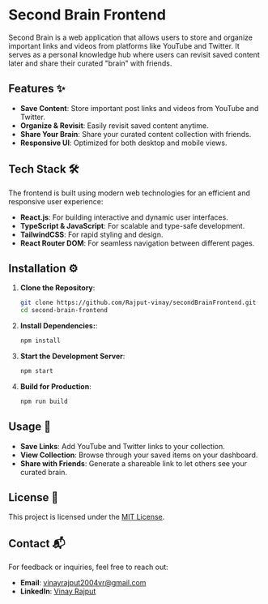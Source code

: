 # Second Brain Frontend

Second Brain is a web application that allows users to store and organize important links and videos from platforms like YouTube and Twitter. It serves as a personal knowledge hub where users can revisit saved content later and share their curated "brain" with friends.

## Features ✨
- **Save Content**: Store important post links and videos from YouTube and Twitter.  
- **Organize & Revisit**: Easily revisit saved content anytime.  
- **Share Your Brain**: Share your curated content collection with friends.  
- **Responsive UI**: Optimized for both desktop and mobile views.  

## Tech Stack 🛠️
The frontend is built using modern web technologies for an efficient and responsive user experience:
- **React.js**: For building interactive and dynamic user interfaces.
- **TypeScript & JavaScript**: For scalable and type-safe development.
- **TailwindCSS**: For rapid styling and design.
- **React Router DOM**: For seamless navigation between different pages.

## Installation ⚙️

1. **Clone the Repository**:
   ```bash
   git clone https://github.com/Rajput-vinay/secondBrainFrontend.git
   cd second-brain-frontend

2. **Install Dependencies:**:
    ```bash
    npm install

3. **Start the Development Server**:
    ```bash
    npm start

4. **Build for Production**:
     ```bash
     npm run build

## Usage 🚀

- **Save Links**: Add YouTube and Twitter links to your collection.
- **View Collection**: Browse through your saved items on your dashboard.
- **Share with Friends**: Generate a shareable link to let others see your curated brain.

## License 📜
This project is licensed under the [MIT License](LICENSE).

## Contact 📬
For feedback or inquiries, feel free to reach out:

- **Email**: [vinayrajput2004vr@gmail.com](mailto:vinayrajput2004vr@gmail.com)
- **LinkedIn**: [Vinay Rajput](https://www.linkedin.com/in/vinay-rajput-984668227/)

